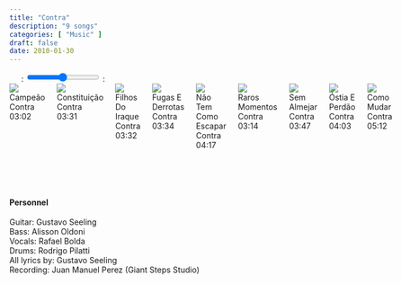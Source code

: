 ```yaml
---
title: "Contra"
description: "9 songs"
categories: [ "Music" ]
draft: false
date: 2010-01-30
---
```


<div class="row">
    <div class="large-6 medium-6 small-12 columns" id="amplitude-left">
        <img amplitude-song-info="cover_art_url" amplitude-main-song-info="true"/>
        <div id="player-left-bottom">
            <div id="time-container">
                <span class="current-time">
                    <span class="amplitude-current-minutes" amplitude-main-current-minutes="true"></span>:<span class="amplitude-current-seconds" amplitude-main-current-seconds="true"></span>
                </span>
                <input type="range" class="amplitude-song-slider" amplitude-main-song-slider="true" step=".1"/>
                <span class="duration">
                    <span class="amplitude-duration-minutes" amplitude-main-duration-minutes="true"></span>:<span class="amplitude-duration-seconds" amplitude-main-duration-seconds="true"></span>
                </span>
            </div>
            <div id="control-container">
                <div id="repeat-container">
                    <div class="amplitude-repeat" id="repeat"></div>
                </div>
                <div id="central-control-container">
                    <div id="central-controls">
                        <div class="amplitude-prev" id="previous"></div>
                        <div class="amplitude-play-pause" amplitude-main-play-pause="true" id="play-pause"></div>
                        <div class="amplitude-next" id="next"></div>
                    </div>
                </div>
                <div id="shuffle-container">
                    <div class="amplitude-shuffle amplitude-shuffle-off" id="shuffle"></div>
                </div>
            </div>
            <div id="meta-container">
                <span amplitude-song-info="name" amplitude-main-song-info="true" class="song-name"></span>
                <div class="song-artist-album">
                    <span amplitude-song-info="artist" amplitude-main-song-info="true"></span>
                    <span amplitude-song-info="album" amplitude-main-song-info="true"></span>
                </div>
            </div>
        </div>
    </div>
    <div class="large-6 medium-6 small-12 columns" id="amplitude-right">
        <div class="song amplitude-song-container amplitude-play-pause" amplitude-song-index="0">
            <div class="song-now-playing-icon-container">
                <div class="play-button-container">
                </div>
                <img class="now-playing" src="/player/now-playing.svg"/>
            </div>
            <div class="song-meta-data">
                <span class="song-title">Campeão</span>
                <span class="song-artist">Contra</span>
            </div>
            <span class="song-duration">03:02</span>
        </div>
        <div class="song amplitude-song-container amplitude-play-pause" amplitude-song-index="1">
            <div class="song-now-playing-icon-container">
                <div class="play-button-container">
                </div>
                <img class="now-playing" src="/player/now-playing.svg"/>
            </div>
            <div class="song-meta-data">
                <span class="song-title">Constituição</span>
                <span class="song-artist">Contra</span>
            </div>
            <span class="song-duration">03:31</span>
        </div>
        <div class="song amplitude-song-container amplitude-play-pause" amplitude-song-index="2">
            <div class="song-now-playing-icon-container">
                <div class="play-button-container">
                </div>
                <img class="now-playing" src="/player/now-playing.svg"/>
            </div>
            <div class="song-meta-data">
                <span class="song-title">Filhos Do Iraque</span>
                <span class="song-artist">Contra</span>
            </div>
            <span class="song-duration">03:32</span>
        </div>
        <div class="song amplitude-song-container amplitude-play-pause" amplitude-song-index="3">
            <div class="song-now-playing-icon-container">
                <div class="play-button-container">
                </div>
                <img class="now-playing" src="/player/now-playing.svg"/>
            </div>
            <div class="song-meta-data">
                <span class="song-title">Fugas E Derrotas</span>
                <span class="song-artist">Contra</span>
            </div>
            <span class="song-duration">03:34</span>
        </div>
        <div class="song amplitude-song-container amplitude-play-pause" amplitude-song-index="4">
            <div class="song-now-playing-icon-container">
                <div class="play-button-container">
                </div>
                <img class="now-playing" src="/player/now-playing.svg"/>
            </div>
            <div class="song-meta-data">
                <span class="song-title">Não Tem Como Escapar</span>
                <span class="song-artist">Contra</span>
            </div>
            <span class="song-duration">04:17</span>
        </div>
        <div class="song amplitude-song-container amplitude-play-pause" amplitude-song-index="5">
            <div class="song-now-playing-icon-container">
                <div class="play-button-container">
                </div>
                <img class="now-playing" src="/player/now-playing.svg"/>
            </div>
            <div class="song-meta-data">
                <span class="song-title">Raros Momentos</span>
                <span class="song-artist">Contra</span>
            </div>
            <span class="song-duration">03:14</span>
        </div>
        <div class="song amplitude-song-container amplitude-play-pause" amplitude-song-index="6">
            <div class="song-now-playing-icon-container">
                <div class="play-button-container">
                </div>
                <img class="now-playing" src="/player/now-playing.svg"/>
            </div>
            <div class="song-meta-data">
                <span class="song-title">Sem Almejar</span>
                <span class="song-artist">Contra</span>
            </div>
            <span class="song-duration">03:47</span>
        </div>
        <div class="song amplitude-song-container amplitude-play-pause" amplitude-song-index="7">
            <div class="song-now-playing-icon-container">
                <div class="play-button-container">
                </div>
                <img class="now-playing" src="/player/now-playing.svg"/>
            </div>
            <div class="song-meta-data">
                <span class="song-title">Óstia E Perdão</span>
                <span class="song-artist">Contra</span>
            </div>
            <span class="song-duration">04:03</span>
        </div>
        <div class="song amplitude-song-container amplitude-play-pause" amplitude-song-index="8">
            <div class="song-now-playing-icon-container">
                <div class="play-button-container">
                </div>
                <img class="now-playing" src="/player/now-playing.svg"/>
            </div>
            <div class="song-meta-data">
                <span class="song-title">Como Mudar</span>
                <span class="song-artist">Contra</span>
            </div>
            <span class="song-duration">05:12</span>
        </div>
    </div>
</div>

<script type="text/javascript">
    Amplitude.init({
        "songs": [
            {
                "name": "Campeão",
                "artist": "Contra",
                "album": "Contra",
                "url": "/audio/contra/01_-_Contra_-_Campeão.mp3",
                "cover_art_url": "/images/music/Contra.jpg"
            },
            {
                "name": "Constituição",
                "artist": "Contra",
                "album": "Contra",
                "url": "/audio/contra/02_-_Contra_-_Constituição.mp3",
                "cover_art_url": "/images/music/Contra.jpg"
            },
            {
                "name": "Filhos Do Iraque",
                "artist": "Contra",
                "album": "Contra",
                "url": "/audio/contra/03_-_Contra_-_Filhos_Do_Iraque.mp3",
                "cover_art_url": "/images/music/Contra.jpg"
            },
            {
                "name": "Fugas E Derrotas",
                "artist": "Contra",
                "album": "Contra",
                "url": "/audio/contra/04_-_Contra_-_Fugas_E_Derrotas.mp3",
                "cover_art_url": "/images/music/Contra.jpg"
            },
            {
                "name": "Não Tem Como Escapar",
                "artist": "Contra",
                "album": "Contra",
                "url": "/audio/contra/05_-_Contra_-_Não_Tem_Como_Escapar.mp3",
                "cover_art_url": "/images/music/Contra.jpg"
            },
            {
                "name": "Raros Momentos",
                "artist": "Contra",
                "album": "Contra",
                "url": "/audio/contra/06_-_Contra_-_Raros_Momentos_(part._Rodrigo_Lima-Dead_Fish).mp3",
                "cover_art_url": "/images/music/Contra.jpg"
            },
            {
                "name": "Sem Almejar",
                "artist": "Contra",
                "album": "Contra",
                "url": "/audio/contra/07_-_Contra_-_Sem_Almejar.mp3",
                "cover_art_url": "/images/music/Contra.jpg"
            },
            {
                "name": "Óstia E Perdão",
                "artist": "Contra",
                "album": "Contra",
                "url": "/audio/contra/08_-_Contra_-_Óstia_E_Perdão.mp3",
                "cover_art_url": "/images/music/Contra.jpg"
            },
            {
                "name": "Como Mudar",
                "artist": "Contra",
                "album": "Contra",
                "url": "/audio/contra/09_-_Contra_-_Como_Mudar.mp3",
                "cover_art_url": "/images/music/Contra.jpg"
            },
        ]
    });
</script>
  
  &nbsp;  
  &nbsp;  
  &nbsp;  
  
#### Personnel

Guitar: Gustavo Seeling  
Bass: Alisson Oldoni  
Vocals: Rafael Bolda  
Drums: Rodrigo Pilatti  
All lyrics by: Gustavo Seeling  
Recording: Juan Manuel Perez (Giant Steps Studio)  
  